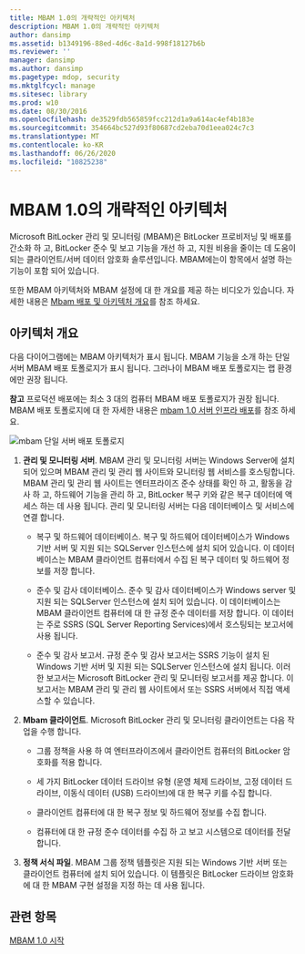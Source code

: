 ```yaml
---
title: MBAM 1.0의 개략적인 아키텍처
description: MBAM 1.0의 개략적인 아키텍처
author: dansimp
ms.assetid: b1349196-88ed-4d6c-8a1d-998f18127b6b
ms.reviewer: ''
manager: dansimp
ms.author: dansimp
ms.pagetype: mdop, security
ms.mktglfcycl: manage
ms.sitesec: library
ms.prod: w10
ms.date: 08/30/2016
ms.openlocfilehash: de3529fdb565859fcc212d1a9a614ac4ef4b183e
ms.sourcegitcommit: 354664bc527d93f80687cd2eba70d1eea024c7c3
ms.translationtype: MT
ms.contentlocale: ko-KR
ms.lasthandoff: 06/26/2020
ms.locfileid: "10825238"
---
```

# MBAM 1.0의 개략적인 아키텍처


Microsoft BitLocker 관리 및 모니터링 (MBAM)은 BitLocker 프로비저닝 및 배포를 간소화 하 고, BitLocker 준수 및 보고 기능을 개선 하 고, 지원 비용을 줄이는 데 도움이 되는 클라이언트/서버 데이터 암호화 솔루션입니다. MBAM에는이 항목에서 설명 하는 기능이 포함 되어 있습니다.

또한 MBAM 아키텍처와 MBAM 설정에 대 한 개요를 제공 하는 비디오가 있습니다. 자세한 내용은 [Mbam 배포 및 아키텍처 개요](https://go.microsoft.com/fwlink/p/?LinkId=258392)를 참조 하세요.

## 아키텍처 개요


다음 다이어그램에는 MBAM 아키텍처가 표시 됩니다. MBAM 기능을 소개 하는 단일 서버 MBAM 배포 토폴로지가 표시 됩니다. 그러나이 MBAM 배포 토폴로지는 랩 환경에만 권장 됩니다.

**참고**  프로덕션 배포에는 최소 3 대의 컴퓨터 MBAM 배포 토폴로지가 권장 됩니다. MBAM 배포 토폴로지에 대 한 자세한 내용은 [mbam 1.0 서버 인프라 배포](deploying-the-mbam-10-server-infrastructure.md)를 참조 하세요.

 

![mbam 단일 서버 배포 토폴로지](images/mbam-1-server.jpg)

1.  **관리 및 모니터링 서버**. MBAM 관리 및 모니터링 서버는 Windows Server에 설치 되어 있으며 MBAM 관리 및 관리 웹 사이트와 모니터링 웹 서비스를 호스팅합니다. MBAM 관리 및 관리 웹 사이트는 엔터프라이즈 준수 상태를 확인 하 고, 활동을 감사 하 고, 하드웨어 기능을 관리 하 고, BitLocker 복구 키와 같은 복구 데이터에 액세스 하는 데 사용 됩니다. 관리 및 모니터링 서버는 다음 데이터베이스 및 서비스에 연결 합니다.

    -   복구 및 하드웨어 데이터베이스. 복구 및 하드웨어 데이터베이스가 Windows 기반 서버 및 지원 되는 SQLServer 인스턴스에 설치 되어 있습니다. 이 데이터베이스는 MBAM 클라이언트 컴퓨터에서 수집 된 복구 데이터 및 하드웨어 정보를 저장 합니다.

    -   준수 및 감사 데이터베이스. 준수 및 감사 데이터베이스가 Windows server 및 지원 되는 SQLServer 인스턴스에 설치 되어 있습니다. 이 데이터베이스는 MBAM 클라이언트 컴퓨터에 대 한 규정 준수 데이터를 저장 합니다. 이 데이터는 주로 SSRS (SQL Server Reporting Services)에서 호스팅되는 보고서에 사용 됩니다.

    -   준수 및 감사 보고서. 규정 준수 및 감사 보고서는 SSRS 기능이 설치 된 Windows 기반 서버 및 지원 되는 SQLServer 인스턴스에 설치 됩니다. 이러한 보고서는 Microsoft BitLocker 관리 및 모니터링 보고서를 제공 합니다. 이 보고서는 MBAM 관리 및 관리 웹 사이트에서 또는 SSRS 서버에서 직접 액세스할 수 있습니다.

2.  **Mbam 클라이언트**. Microsoft BitLocker 관리 및 모니터링 클라이언트는 다음 작업을 수행 합니다.

    -   그룹 정책을 사용 하 여 엔터프라이즈에서 클라이언트 컴퓨터의 BitLocker 암호화를 적용 합니다.

    -   세 가지 BitLocker 데이터 드라이브 유형 (운영 체제 드라이브, 고정 데이터 드라이브, 이동식 데이터 (USB) 드라이브)에 대 한 복구 키를 수집 합니다.

    -   클라이언트 컴퓨터에 대 한 복구 정보 및 하드웨어 정보를 수집 합니다.

    -   컴퓨터에 대 한 규정 준수 데이터를 수집 하 고 보고 시스템으로 데이터를 전달 합니다.

3.  **정책 서식 파일**. MBAM 그룹 정책 템플릿은 지원 되는 Windows 기반 서버 또는 클라이언트 컴퓨터에 설치 되어 있습니다. 이 템플릿은 BitLocker 드라이브 암호화에 대 한 MBAM 구현 설정을 지정 하는 데 사용 됩니다.

## 관련 항목


[MBAM 1.0 시작](getting-started-with-mbam-10.md)

 

 






